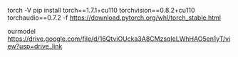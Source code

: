 torch -V
pip install torch==1.7.1+cu110 torchvision==0.8.2+cu110 torchaudio==0.7.2 -f https://download.pytorch.org/whl/torch_stable.html

ourmodel
https://drive.google.com/file/d/16QtviOUcka3A8CMzsqIeLWhHAO5en1yT/view?usp=drive_link
